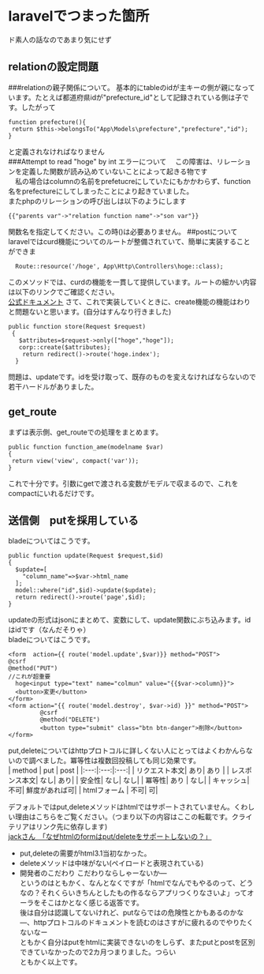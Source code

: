 # laravelでつまった箇所  
ド素人の話なのであまり気にせず  
## relationの設定問題
###relationの親子関係について。
 基本的にtableのidが主キーの側が親になっています。たとえば都道府県idが"prefecture_id"として記録されている側は子です。したがって  
 ```php:model.php
function prefecture(){
  return $this->belongsTo("App\Models\prefecture","prefecture","id");
}
```  
と定義されなければなりません  
###Attempt to read "hoge" by int エラーについて
　この障害は、リレーションを定義した関数が読み込めていないことによって起きる物です  
　私の場合はcolumnの名前をprefetucreにしていたにもかかわらず、function名をprefectureにしてしまったことにより起きていました。  
 またphpのリレーションの呼び出しは以下のようにします  
 ```php:blade.php
{{"parents var"->"relation function name"->"son var"}}
```  
関数名を指定してください。この時()は必要ありません。
##postについて
laravelではcurd機能についてのルートが整備されていて、簡単に実装することができま
```php:web.php
  Route::resource('/hoge', App\Http\Controllers\hoge::class);
```  
このメソッドでは、curdの機能を一貫して提供しています。ルートの細かい内容は以下のリンクでご確認ください。  
[公式ドキュメント]("https://readouble.com/laravel/8.x/ja/controllers.html")
さて、これで実装していくときに、create機能の機能はわりと問題ないと思います。(自分はすんなり行きました)  
```php:web.php
public function store(Request $request)
 {
   $attributes=$request->only(["hoge","hoge"]);
   corp::create($attributes);
    return redirect()->route('hoge.index');
  }
```  
問題は、updateです。idを受け取って、既存のものを変えなければならないので若干ハードルがありました。
## get_route
まずは表示側、get_routeでの処理をまとめます。
```php:Controllers.php
public function function_ame(modelname $var)
{
 return view('view', compact('var'));
}
```  
これで十分です。引数にgetで渡される変数がモデルで収まるので、これをcompactにいれるだけです。  
## 送信側　putを採用している

bladeについてはこうです。
```php:Controllers.php
public function update(Request $request,$id)
{
  $update=[
    "column_name"=>$var->html_name
  ];
  model::where("id",$id)->update($update);
  return redirect()->route('page',$id);
}
```  
updateの形式はjsonにまとめて、変数にして、update関数にぶち込みます。idはidです（なんだそりゃ）  
bladeについてはこうです。
```php:Controllers.php
<form  action={{ route('model.update',$var)}} method="POST">
@csrf
@method("PUT")
//これが超重要
  hoge<input type="text" name="colmun" value="{{$var->column}}">
  <button>変更</button>
</form>
<form action="{{ route('model.destroy', $var->id) }}" method="POST">
         @csrf
         @method("DELETE")
         <button type="submit" class="btn btn-danger">削除</button>
</form>
```

put,deleteについてはhttpプロトコルに詳しくない人にとってはよくわかんらないので調べました。冪等性は複数回投稿しても同じ効果です。  
| method | put | post |
|:---:|:---:|:---:|
| リクエスト本文| あり| あり |
| レスポンス本文| なし| あり|
| 安全性| なし| なし|
| 冪等性| あり | なし|
| キャッシュ| 不可| 鮮度があれば可|
| htmlフォーム | 不可| 可|  
  
デフォルトではput,deleteメソッドはhtmlではサポートされていません。くわしい理由はこちらをご覧ください。（つまり以下の内容はここの転載です。クライテリアはリンク先に依存します)  
[jackさん　「なぜhtmlのformはput/deleteをサポートしないの？」](https://jxck.hatenablog.com/entry/why-form-dosent-support-put-delete)  
- put,deleteの需要がhtml3.1当初なかった。
- deleteメソッドは中味がない(ペイロードと表現されている)
- 開発者のこだわり
こだわりならしゃーないか―  
というのはともかく、なんとなくですが「htmlでなんでもやるのって、どうなの？それくらいきちんとしたもの作るならアプリつくりなさいよ」ってオーラをそこはかとなく感じる返答です。  
後は自分は認識してないけれど、putならではの危険性とかもあるのかな―、httpプロトコルのドキュメントを読むのはさすがに疲れるのでやりたくないなー  
ともかく自分はputをhtmlに実装できないのをしらず、またputとpostを区別できていなかったので2カ月つまりました。つらい  
ともかく以上です。
